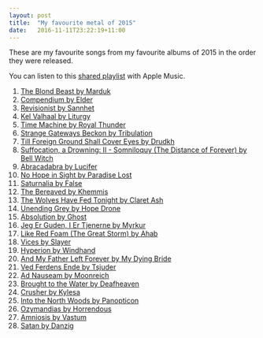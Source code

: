 ```yaml
---
layout: post
title:  "My favourite metal of 2015"
date:   2016-11-11T23:22:19+11:00
---
```


These are my favourite songs from my favourite albums of 2015 in the order they were released.

You can listen to this [shared playlist][] with Apple Music.

[shared playlist]: https://itunes.apple.com/au/playlist/idpl.f17adb19513c43c7addfefd45a329991

1. [The Blond Beast by Marduk](https://itunes.apple.com/album/id1056497943?i=1056497946) <!-- 2015-01-19 -->
1. [Compendium by Elder](https://itunes.apple.com/album/id949086179?i=949086190) <!-- 2015-02-27 -->
1. [Revisionist by Sannhet](https://itunes.apple.com/album/id964306162?i=964306166) <!-- 2015-03-03 -->
1. [Kel Valhaal by Liturgy](https://itunes.apple.com/album/id963239634?i=963239640) <!-- 2015-03-24 -->
1. [Time Machine by Royal Thunder](https://itunes.apple.com/album/id963913145?i=963913153) <!-- 2015-04-07 -->
1. [Strange Gateways Beckon by Tribulation](https://itunes.apple.com/album/id1056468667?i=1056468871) <!-- 2015-04-20 -->
1. [Till Foreign Ground Shall Cover Eyes by Drudkh](https://itunes.apple.com/album/id973680730?i=973680744) <!-- 2015-04-20 -->
1. [Suffocation, a Drowning: II - Somniloquy (The Distance of Forever) by Bell Witch](https://itunes.apple.com/album/id979739886?i=979739889) <!-- 2015-04-28 -->
1. [Abracadabra by Lucifer](https://itunes.apple.com/album/id987232553?i=987232556) <!-- 2015-05-25 -->
1. [No Hope in Sight by Paradise Lost](https://itunes.apple.com/album/id1056440839?i=1056440840) <!-- 2015-06-01 -->
1. [Saturnalia by False](https://itunes.apple.com/album/id992762466?i=992762475) <!-- 2015-06-16 -->
1. [The Bereaved by Khemmis](https://itunes.apple.com/album/id1011000909?i=1011001170) <!-- 2015-07-07 -->
1. [The Wolves Have Fed Tonight by Claret Ash](https://itunes.apple.com/album/id1042662229?i=1042662857) <!-- 2015-07-08 -->
1. [Unending Grey by Hope Drone](https://itunes.apple.com/album/id993017003?i=993017006) <!-- 2015-07-24 -->
1. [Absolution by Ghost](https://itunes.apple.com/album/id1002145341?i=1002145352) <!-- 2015-08-21 -->
1. [Jeg Er Guden, I Er Tjenerne by Myrkur](https://itunes.apple.com/album/id992506564?i=992506750) <!-- 2015-08-21 -->
1. [Like Red Foam (The Great Storm) by Ahab](https://itunes.apple.com/album/id1020635520?i=1020637057) <!-- 2015-08-28 -->
1. [Vices by Slayer](https://itunes.apple.com/album/id1006885945?i=1006886731) <!-- 2015-09-11 -->
1. [Hyperion by Windhand](https://itunes.apple.com/album/id1009392659?i=1009393052) <!-- 2015-09-18 -->
1. [And My Father Left Forever by My Dying Bride](https://itunes.apple.com/album/id1021271639?i=1021271641) <!-- 2015-09-18 -->
1. [Ved Ferdens Ende by Tsjuder](https://itunes.apple.com/album/id1022879001?i=1022879257) <!-- 2015-09-18 -->
1. [Ad Nauseam by Moonreich](https://itunes.apple.com/album/id1027433870?i=1027434483) <!-- 2015-09-19 -->
1. [Brought to the Water by Deafheaven](https://itun.es/au/exa98?i=1022625621) <!-- 2015-10-02 -->
1. [Crusher by Kylesa](https://itunes.apple.com/album/id1022827496?i=1022827498) <!-- 2015-10-02 -->
1. [Into the North Woods by Panopticon](https://itunes.apple.com/album/id1039055725?i=1039055732) <!-- 2015-10-16 -->
1. [Ozymandias by Horrendous](https://itunes.apple.com/album/id1038149683?i=1038149688) <!-- 2015-10-30 -->
1. [Amniosis by Vastum](https://itunes.apple.com/album/id1046139574?i=1046139653) <!-- 2015-11-03 -->
1. [Satan by Danzig](https://itunes.apple.com/album/id1049822997?i=1049823781) <!-- 2015-11-27 -->
